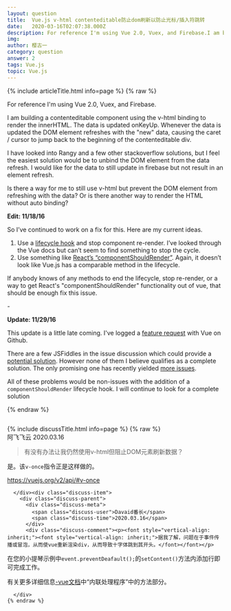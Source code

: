 ```yaml
---
layout: question
title:  Vue.js v-html contenteditable防止dom刷新以防止光标/插入符跳转
date:   2020-03-16T02:07:38.000Z
description: For reference I'm using Vue 2.0, Vuex, and Firebase.I am building a content...
img: 
author: 樱古一
category: question
answer: 2
tags: Vue.js
topic: Vue.js
---
```

<div class="article-root">
  <div class="article">
    {% include articleTitle.html info=page %}
    {% raw %}
    <div class="article-content"><p>For reference I'm using Vue 2.0, Vuex, and Firebase.</p>

<p>I am building a contenteditable component using the v-html binding to render the innerHTML. The data is updated onKeyUp. Whenever the data is updated the DOM element refreshes with the "new" data, causing the caret / cursor to jump back to the beginning of the contenteditable div.</p>

<p>I have looked into Rangy and a few other stackoverflow solutions, but I feel the easiest solution would be to unbind the DOM element from the data refresh. I would like for the data to still update in firebase but not result in an element refresh. </p>

<p>Is there a way for me to still use v-html but prevent the DOM element from refreshing with the data? Or is there another way to render the HTML without auto binding?</p>

<p><strong>Edit: 11/18/16</strong></p>

<p>So I’ve continued to work on a fix for this. Here are my current ideas.</p>

<ol>
<li>Use a <a href="https://vuejs.org/v2/guide/instance.html#Lifecycle-Diagram" rel="noreferrer">lifecycle hook</a> and stop component re-render. I’ve looked through the Vue docs but can’t seem to find something to stop the cycle.</li>
<li>Use something like <a href="https://facebook.github.io/react/docs/react-component.html#shouldcomponentupdate" rel="noreferrer">React’s “componentShouldRender”</a>. Again, it doesn’t look like Vue.js has a comparable method in the lifecycle.</li>
</ol>

<p>If anybody knows of any methods to end the lifecycle, stop re-render, or a way to get React's "componentShouldRender" functionality out of vue, that should be enough fix this issue.</p>

<p>-</p>

<p><strong>Update: 11/29/16</strong></p>

<p>This update is a little late coming. I've logged a <a href="https://github.com/vuejs/vue/issues/4255" rel="noreferrer">feature request</a> with Vue on Github. </p>

<p>There are a few JSFiddles in the issue discussion which could provide a <a href="https://jsfiddle.net/9upfskLy/" rel="noreferrer">potential solution</a>. However none of them I believe qualifies as a complete solution. The only promising one has recently yielded <a href="https://stackoverflow.com/questions/40877280/vue-js-force-re-render-of-component-which-contains-v-once-directive">more issues</a>. </p>

<p>All of these problems would be non-issues with the addition of a <code>componentShouldRender</code> lifecycle hook. I will continue to look for a complete solution</p></div>
    {% endraw %}
  </div>
  <p style="height: 0;width:0;overflow: hidden;"> 第1665篇《Vue.js v-html contenteditable防止dom刷新以防止光标/插入符跳转》来自Winter(https://github.com/aiyld/aiyld.github.io)的站点</p>
  <div class="discuss-wrapper">
    {% include discussTitle.html info=page %}
    {% raw %}
    <div class="discuss-item">
        <div class="discuss-parent">
          <div class="discuss-meta">
            <span class="discuss-user">阿飞飞云</span>
            <span class="discuss-time">2020.03.16</span>
          </div>
          <div class="discuss-comment"><blockquote>
  <p><font style="vertical-align: inherit;"><font style="vertical-align: inherit;">有没有办法让我仍然使用v-html但阻止DOM元素刷新数据？</font></font></p>
</blockquote>

<p><font style="vertical-align: inherit;"><font style="vertical-align: inherit;">是。</font><font style="vertical-align: inherit;">该</font></font><code>v-once</code><font style="vertical-align: inherit;"><font style="vertical-align: inherit;">指令正是这样做的。</font></font></p>

<p><a href="https://vuejs.org/v2/api/#v-once" rel="nofollow noreferrer"><font style="vertical-align: inherit;"><font style="vertical-align: inherit;">https://vuejs.org/v2/api/#v-once</font></font></a></p></div>
        </div>
        
      </div><div class="discuss-item">
        <div class="discuss-parent">
          <div class="discuss-meta">
            <span class="discuss-user">Davaid番长</span>
            <span class="discuss-time">2020.03.16</span>
          </div>
          <div class="discuss-comment"><p><font style="vertical-align: inherit;"><font style="vertical-align: inherit;">据我了解，问题在于事件传播或冒泡，从而使vue重新渲染div，从而导致十字体跳到其开头。</font></font></p>

<p><font style="vertical-align: inherit;"><font style="vertical-align: inherit;">在您的小提琴示例中</font></font><code>event.preventDeafault();</code><font style="vertical-align: inherit;"><font style="vertical-align: inherit;">的</font></font><code>setContent()</code><font style="vertical-align: inherit;"><font style="vertical-align: inherit;">方法</font><font style="vertical-align: inherit;">内</font><font style="vertical-align: inherit;">添加</font><font style="vertical-align: inherit;">行即可</font><font style="vertical-align: inherit;">完成工作。</font></font></p>

<p><font style="vertical-align: inherit;"><font style="vertical-align: inherit;">有关更多详细信息</font></font><a href="https://vuejs.org/v2/guide/events.html#Methods-in-Inline-Handlers" rel="nofollow noreferrer"><font style="vertical-align: inherit;"><font style="vertical-align: inherit;">-vue文档</font></font></a><font style="vertical-align: inherit;"><font style="vertical-align: inherit;">中“内联处理程序”中的方法部分</font><font style="vertical-align: inherit;">。</font></font></p></div>
        </div>
        
      </div>
    {% endraw %}
  </div>
<div>
